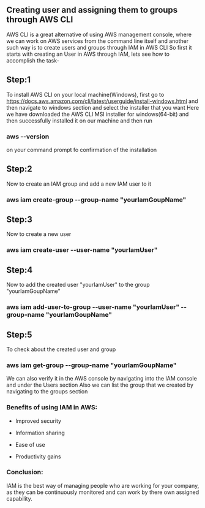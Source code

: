 ## Creating user and assigning them to groups through AWS CLI

AWS CLI  is a great alternative of using AWS management console, where we can work on AWS services from the command line itself and another such way is to create users and groups through IAM in AWS CLI
So first it starts with creating an User in AWS through IAM, lets see how to accomplish the task-

## Step:1
To install AWS CLI on your local machine(Windows), first go to https://docs.aws.amazon.com/cli/latest/userguide/install-windows.html and then navigate to windows section and select the installer that you want
Here we have downloaded the AWS CLI MSI installer for windows(64-bit) and then successfully installed it on our machine and then run 
### aws --version 
on your command prompt fo confirmation of the installation
## Step:2
Now to create an IAM group and add a new IAM user to it
### aws iam create-group --group-name "yourIamGoupName"
## Step:3
Now to create a new user
### aws iam create-user --user-name "yourIamUser"
## Step:4
Now to add the created user "yourIamUser" to the group "yourIamGoupName"
### aws iam add-user-to-group --user-name "yourIamUser" --group-name "yourIamGoupName"
## Step:5
To check about the created user and group
### aws iam get-group --group-name "yourIamGoupName"

We can also verify it in the AWS console by navigating into the IAM console and under the Users section
Also we can list the group that we created by navigating to the groups section

### Benefits of using IAM in AWS:
*   Improved security

*   Information sharing

*   Ease of use

*   Productivity gains

### Conclusion: 
IAM is the best way of managing people who are working for your company, as they can be continuously monitored and can work by there own assigned capability.
